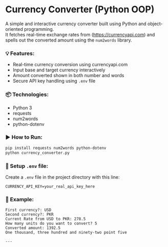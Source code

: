 # Currency Converter (Python OOP)

A simple and interactive currency converter built using Python and object-oriented programming.  
It fetches real-time exchange rates from (https://currencyapi.com) and spells out the converted amount using the `num2words` library.

### 💡 Features:
- Real-time currency conversion using currencyapi.com
- Input base and target currency interactively
- Amount converted shown in both number and words
- Secure API key handling using `.env` file

### 📦 Technologies:
- Python 3
- requests
- num2words
- python-dotenv

### ▶️ How to Run:
```bash
pip install requests num2words python-dotenv
python currency_converter.py
````

### 🔐 Setup `.env` file:

Create a `.env` file in the project directory with this line:

```
CURRENCY_API_KEY=your_real_api_key_here
```

### 📝 Example:

```
First currency?: USD
Second currency?: PKR
Current Rate from USD to PKR: 278.5
How many units do you want to convert? 5
Converted amount: 1392.5
One thousand, three hundred and ninety-two point five

---
